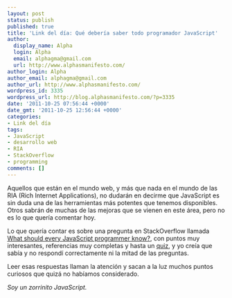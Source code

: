 ```yaml
---
layout: post
status: publish
published: true
title: 'Link del día: Qué debería saber todo programador JavaScript'
author:
  display_name: Alpha
  login: Alpha
  email: alphagma@gmail.com
  url: http://www.alphasmanifesto.com/
author_login: Alpha
author_email: alphagma@gmail.com
author_url: http://www.alphasmanifesto.com/
wordpress_id: 3335
wordpress_url: http://blog.alphasmanifesto.com/?p=3335
date: '2011-10-25 07:56:44 +0000'
date_gmt: '2011-10-25 12:56:44 +0000'
categories:
- Link del día
tags:
- JavaScript
- desarrollo web
- RIA
- StackOverflow
- programming
comments: []
---
```


Aquellos que están en el mundo web, y más que nada en el mundo de las RIA (Rich Internet Applications), no dudarán en decirme que JavaScript es sin duda una de las herramientas más potentes que tenemos disponibles. Otros sabrán de muchas de las mejoras que se vienen en este área, pero no es lo que quería comentar hoy.

Lo que quería contar es sobre una pregunta en StackOverflow llamada [What should every JavaScript programmer know?](http://stackoverflow.com/questions/2628672/what-should-every-javascript-programmer-know), con puntos muy interesantes, referencias muy completas y hasta un [quiz](http://perfectionkills.com/javascript-quiz/), y yo creía que sabía y no respondí correctamente ni la mitad de las preguntas.

Leer esas respuestas llaman la atención y sacan a la luz muchos puntos curiosos que quizá no habíamos considerado.

_Soy un zorrinito JavaScript._
